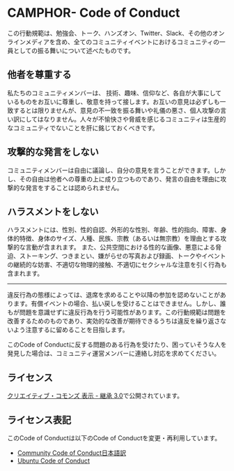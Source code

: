 # CAMPHOR- Code of Conduct
この行動規範は、勉強会、トーク、ハンズオン、Twitter、Slack、その他のオンラインメディアを含め、全てのコミュニティイベントにおけるコミュニティの一員としての振る舞いについて述べたものです。

## 他者を尊重する
私たちのコミュニティメンバーは、 技術、趣味、信仰など、各自が大事にしているものをお互いに尊重し、敬意を持って接します。お互いの意見は必ずしも一致するとは限りませんが、意見の不一致を振る舞いや礼儀の悪さ、個人攻撃の言い訳にしてはなりません。人々が不愉快さや脅威を感じるコミュニティは生産的なコミュニティでないことを肝に銘じておくべきです。

## 攻撃的な発言をしない
コミュニティメンバーは自由に議論し、自分の意見を言うことができます。しかし、その自由は他者への尊重の上に成り立つものであり、発言の自由を理由に攻撃的な発言をすることは認められません。

## ハラスメントをしない
ハラスメントには、性別、性的自認、外形的な性別、年齢、性的指向、障害、身体的特徴、身体のサイズ、人種、民族、宗教（あるいは無宗教）を理由とする攻撃的な言動が含まれます。
また、公共空間における性的な画像、悪意による脅迫、ストーキング、つきまとい、嫌がらせの写真および録画、トークやイベントの継続的な妨害、不適切な物理的接触、不適切にセクシャルな注意を引く行為も含まれます。

---
違反行為の態様によっては、退席を求めることや以降の参加を認めないことがあります。有償イベントの場合、払い戻しを受けることはできません。しかし、誰もが問題を意識せずに違反行為を行う可能性があります。この行動規範は問題を改善するためのものであり、実効的な改善が期待できるうちは違反を繰り返さないよう注意するに留めることを目指します。

このCode of Conductに反する問題のある行為を受けたり、困っていそうな人を発見した場合は、コミュニティ運営メンバーに連絡し対応を求めてください。

## ライセンス
[クリエイティブ・コモンズ 表示 - 継承 3.0](https://creativecommons.org/licenses/by-sa/3.0/deed.ja)で公開されています。

## ライセンス表記

このCode of Conductは以下のCode of Conductを変更・再利用しています。

- [Community Code of Conduct日本語訳](https://gist.github.com/atsushieno/b6fa985354b5583f027d10618f6d1438)
- [Ubuntu Code of Conduct](http://www.ubuntulinux.jp/community/conduct)
